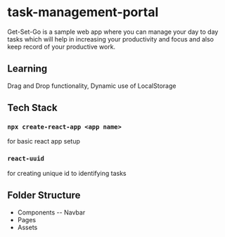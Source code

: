 # task-management-portal

Get-Set-Go is a sample web app where you can manage your day to day tasks which will help in increasing your productivity and focus and also keep record of your productive work.

## Learning

Drag and Drop functionality, Dynamic use of LocalStorage

## Tech Stack

### `npx create-react-app <app name>`

for basic react app setup

### `react-uuid`

for creating unique id to identifying tasks

## Folder Structure

- Components
-- Navbar
- Pages
- Assets
